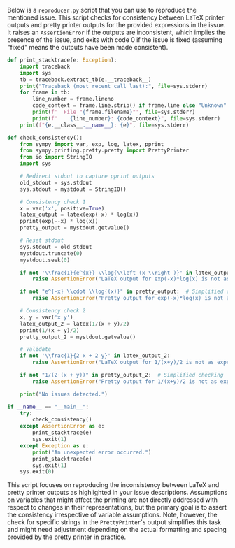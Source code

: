 Below is a `reproducer.py` script that you can use to reproduce the mentioned issue. This script checks for consistency between LaTeX printer outputs and pretty printer outputs for the provided expressions in the issue. It raises an `AssertionError` if the outputs are inconsistent, which implies the presence of the issue, and exits with code 0 if the issue is fixed (assuming "fixed" means the outputs have been made consistent).

```python
def print_stacktrace(e: Exception):
    import traceback
    import sys
    tb = traceback.extract_tb(e.__traceback__)
    print("Traceback (most recent call last):", file=sys.stderr)
    for frame in tb:
        line_number = frame.lineno
        code_context = frame.line.strip() if frame.line else "Unknown"
        print(f'  File "{frame.filename}"', file=sys.stderr)
        print(f"    {line_number}: {code_context}", file=sys.stderr)
    print(f"{e.__class__.__name__}: {e}", file=sys.stderr)

def check_consistency():
    from sympy import var, exp, log, latex, pprint
    from sympy.printing.pretty.pretty import PrettyPrinter
    from io import StringIO
    import sys

    # Redirect stdout to capture pprint outputs
    old_stdout = sys.stdout
    sys.stdout = mystdout = StringIO()

    # Consistency check 1
    x = var('x', positive=True)
    latex_output = latex(exp(-x) * log(x))
    pprint(exp(--x) * log(x))
    pretty_output = mystdout.getvalue()

    # Reset stdout
    sys.stdout = old_stdout
    mystdout.truncate(0)
    mystdout.seek(0)

    if not '\\frac{1}{e^{x}} \\log{\\left (x \\right )}' in latex_output:
        raise AssertionError("LaTeX output for exp(-x)*log(x) is not as expected.")

    if not "e^{-x} \\cdot \\log{(x)}" in pretty_output:  # Simplified checking
        raise AssertionError("Pretty output for exp(-x)*log(x) is not as expected.")

    # Consistency check 2
    x, y = var('x y')
    latex_output_2 = latex(1/(x + y)/2)
    pprint(1/(x + y)/2)
    pretty_output_2 = mystdout.getvalue()

    # Validate
    if not '\\frac{1}{2 x + 2 y}' in latex_output_2:
        raise AssertionError("LaTeX output for 1/(x+y)/2 is not as expected.")

    if not "1/(2⋅(x + y))" in pretty_output_2:  # Simplified checking
        raise AssertionError("Pretty output for 1/(x+y)/2 is not as expected.")

    print("No issues detected.")

if __name__ == "__main__":
    try:
        check_consistency()
    except AssertionError as e:
        print_stacktrace(e)
        sys.exit(1)
    except Exception as e:
        print("An unexpected error occurred.")
        print_stacktrace(e)
        sys.exit(1)
    sys.exit(0)
```

This script focuses on reproducing the inconsistency between LaTeX and pretty printer outputs as highlighted in your issue descriptions. Assumptions on variables that might affect the printing are not directly addressed with respect to changes in their representations, but the primary goal is to assert the consistency irrespective of variable assumptions. Note, however, the check for specific strings in the `PrettyPrinter`'s output simplifies this task and might need adjustment depending on the actual formatting and spacing provided by the pretty printer in practice.